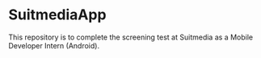 # SuitmediaApp
This repository is to complete the screening test at Suitmedia as a Mobile Developer Intern (Android).
